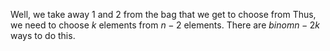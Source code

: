 Well, we take away 1 and 2 from the bag that we get to choose from
Thus, we need to choose $k$ elements from $n-2$ elements.
There are $binom{n-2}{k}$ ways to do this.
